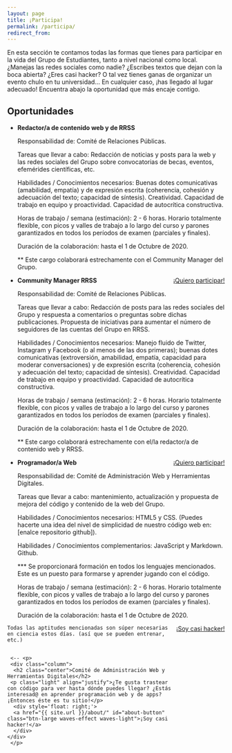 ```yaml
---
layout: page
title: ¡Participa!
permalink: /participa/
redirect_from:
---
```

En esta sección te contamos todas las formas que tienes para participar en la vida del Grupo de Estudiantes, tanto a nivel nacional como local. ¿Manejas las redes sociales como nadie? ¿Escribes textos que dejan con la boca abierta? ¿Eres casi hacker? O tal vez tienes ganas de organizar un evento chulo en tu universidad... En cualquier caso, ¡has llegado al lugar adecuado! Encuentra abajo la oportunidad que más encaje contigo. 

## Oportunidades

<ul class="collection">
  <li class="collection-item">
    <strong>Redactor/a de contenido web y de RRSS</strong>

<p>Responsabilidad de: Comité de Relaciones Públicas.</p>

<p>Tareas que llevar a cabo: Redacción de noticias y posts para la web y las redes sociales del Grupo sobre convocatorias
de becas, eventos, efemérides científicas, etc.</p>

<p>Habilidades / Conocimientos necesarios: Buenas dotes comunicativas (amabilidad, empatía) y de expresión escrita
(coherencia, cohesión y adecuación del texto; capacidad de síntesis). Creatividad. Capacidad de trabajo en equipo y 
proactividad. Capacidad de autocrítica constructiva.</p>

<p>Horas de trabajo / semana (estimación): 2 - 6 horas. Horario totalmente flexible, con picos y valles de trabajo a lo 
largo del curso y parones garantizados en todos los períodos de examen (parciales y finales).</p>

<p>Duración de la colaboración: hasta el 1 de Octubre de 2020.</p>

<p>** Este cargo colaborará estrechamente con el Community Manager del Grupo.</p>

   <p>
    <div style='float: right;'>
      <a href="{{ site.url }}/about/" id="about-button" class="btn-large waves-effect waves-light">¡Quiero participar!</a>
    </div>
   </p> 
<p>     </p>
  </li>
  
  <li class="collection-item">
    <strong>Community Manager RRSS</strong>

<p>Responsabilidad de: Comité de Relaciones Públicas.</p>

<p>Tareas que llevar a cabo: Redacción de posts para las redes sociales del Grupo y respuesta a comentarios o preguntas 
sobre dichas publicaciones. Propuesta de iniciativas para aumentar el número de seguidores de las cuentas del Grupo
en RRSS.</p>

<p>Habilidades / Conocimientos necesarios: Manejo fluido de Twitter, Instagram y Facebook (o al menos de las dos primeras);
buenas dotes comunicativas (extroversión, amabilidad, empatía, capacidad para moderar conversaciones) y de expresión
escrita (coherencia, cohesión y adecuación del texto; capacidad de síntesis). Creatividad. Capacidad de trabajo en 
equipo y proactividad. Capacidad de autocrítica constructiva.</p>

<p>Horas de trabajo / semana (estimación): 2 - 6 horas. Horario totalmente flexible, con picos y valles de trabajo a lo 
largo del curso y parones garantizados en todos los períodos de examen (parciales y finales).</p>

<p>Duración de la colaboración: hasta el 1 de Octubre de 2020.</p>

<p>** Este cargo colaborará estrechamente con el/la redactor/a de contenido web y RRSS.</p>
   <p>
    <div style='float: right;'>
      <a href="{{ site.url }}/about/" id="about-button" class="btn-large waves-effect waves-light">¡Quiero participar!</a>
    </div>
   </p> 
  </li>
  
  <li class="collection-item">
    <strong>Programador/a Web</strong>

<p>Responsabilidad de: Comité de Administración Web y Herramientas Digitales.</p>

<p>Tareas que llevar a cabo: mantenimiento, actualización y propuesta de mejora del código y contenido de la web del Grupo.</p>

<p>Habilidades / Conocimientos necesarios: HTML5 y CSS. (Puedes hacerte una idea del nivel de simplicidad de nuestro código
web en: [enalce repositorio github]).</p>

<p>Habilidades / Conocimientos complementarios: JavaScript y Markdown. Github.</p>

<p>*** Se proporcionará formación en todos los lenguajes mencionados. Este es un puesto para formarse y aprender jugando
con el código.</p>

<p>Horas de trabajo / semana (estimación): 2 - 6 horas. Horario totalmente flexible, con picos y valles de trabajo a lo 
largo del curso y parones garantizados en todos los períodos de examen (parciales y finales).</p>

<p>Duración de la colaboración: hasta el 1 de Octubre de 2020.</p>

   <p>
    <div style='float: right;'>
      <a href="{{ site.url }}/about/" id="about-button" class="btn-large waves-effect waves-light">¡Soy casi hacker!</a>
    </div>
   </p> 
  </li>
</ul>


	Todas las aptitudes mencionadas son súper necesarias en ciencia estos días. (así que se pueden entrenar, etc.)


     <-- <p>
     <div class="column">
      <h2 class="center">Comité de Administración Web y Herramientas Digitales</h2>
     <p class="light" align="justify">¿Te gusta trastear con código para ver hasta dónde puedes llegar? ¿Estás interesad@ en aprender programación web y de apps? ¡Entonces éste es tu sitio!</p>
      <div style='float: right;'>
      <a href="{{ site.url }}/about/" id="about-button" class="btn-large waves-effect waves-light">¡Soy casi hacker!</a>
      </div>
    </div>
     </p>  

